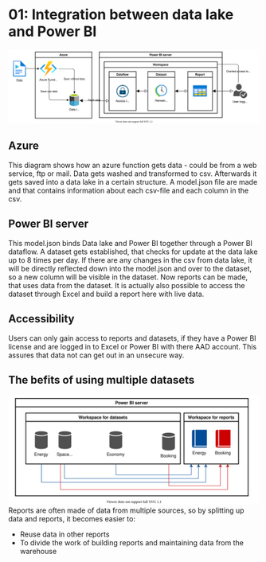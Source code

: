 # 01: Integration between data lake and Power BI

![The setup](flow.drawio.svg)

## Azure
This diagram shows how an azure function gets data - could be from a web service, ftp or mail. Data gets washed and transformed to csv. Afterwards it gets saved into a data lake in a certain structure. A model.json file are made and that contains information about each csv-file and each column in the csv.

## Power BI server
This model.json binds Data lake and Power BI together through a Power BI dataflow.
A dataset gets established, that checks for update at the data lake up to 8 times per day. If there are any changes in the csv from data lake, it will be directly reflected down into the model.json and over to the dataset, so a new column will be visible in the dataset.
Now reports can be made, that uses data from the dataset. It is actually also possible to access the dataset through Excel and build a report here with live data.

## Accessibility
Users can only gain access to reports and datasets, if they have a Power BI license and are logged in to Excel or Power BI with there AAD account. This assures that data not can get out in an unsecure way.

## The befits of using multiple datasets
![Splitting up datasets and report](powerbi-datasets.drawio.svg)
Reports are often made of data from multiple sources, so by splitting up data and reports, it becomes easier to:
* Reuse data in other reports
* To divide the work of building reports and maintaining data from the warehouse

